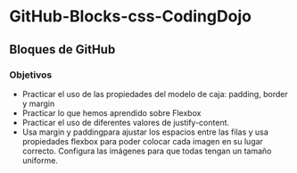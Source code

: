 # GitHub-Blocks-css-CodingDojo
## Bloques de GitHub
### Objetivos
* Practicar el uso de las propiedades del modelo de caja:  padding, border y margin
* Practicar lo que hemos aprendido sobre Flexbox
* Practicar el uso de diferentes valores de justify-content.
* Usa margin y paddingpara ajustar los espacios entre las filas y usa propiedades flexbox para poder colocar cada imagen en su lugar correcto. Configura las imágenes para que todas tengan un tamaño uniforme.
